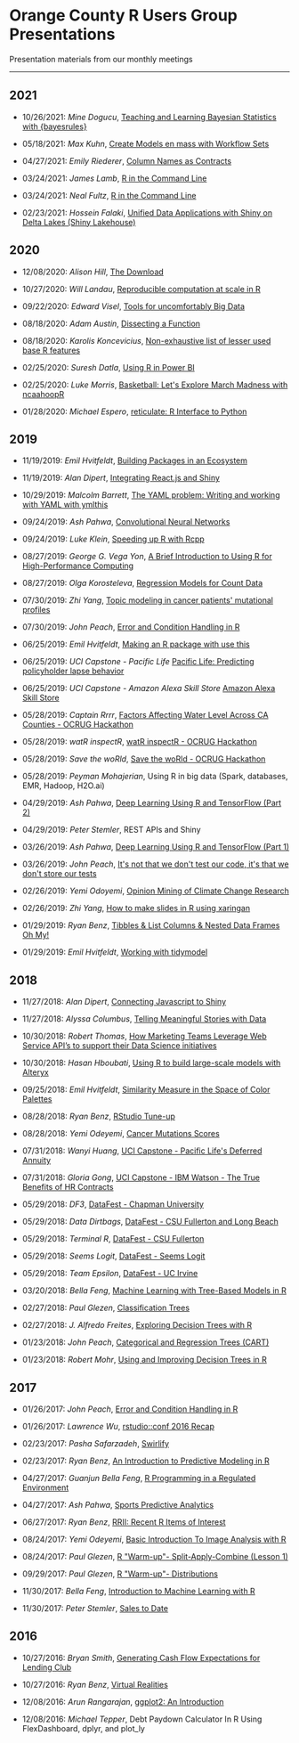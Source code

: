 # Orange County R Users Group Presentations #

Presentation materials from our monthly meetings

---

## 2021 ##

* 10/26/2021: *Mine Dogucu*, [Teaching and Learning Bayesian Statistics with {bayesrules}](https://github.com/ocrug/presentations/blob/master/2021-10-26Teaching%20and%20Learning%20Bayesian%20Statistics%20with%20%7Bbayesrule/Teaching%20and%20Learning%20Bayesian%20Statistics%20with%20%7Bbayesrules%7D.pdf)

* 05/18/2021: *Max Kuhn*, [Create Models en mass with Workflow Sets](https://github.com/ocrug/presentations/blob/master/2021-05-18_Creating_models_en_mass_with_workflow_sets/Creating_models_en_mass_with_workflow_sets.pdf)

* 04/27/2021: *Emily Riederer*, [Column Names as Contracts](https://github.com/ocrug/presentations/blob/master/2021-04-27_Column_Names_as_Contracts/Column_Names_as_Contracts.pdf)

* 03/24/2021: *James Lamb*, [R in the Command Line](https://github.com/ocrug/presentations/blob/master/2021-03-24_R_in_the_command_line/R_in_the_command_line_james.pdf)
* 03/24/2021: *Neal Fultz*, [R in the Command Line](https://github.com/ocrug/presentations/blob/master/2021-03-24_R_in_the_command_line/R_in_the_command_line_neal.pdf)


* 02/23/2021: *Hossein Falaki*, [Unified Data Applications with Shiny on Delta Lakes (Shiny Lakehouse)](https://github.com/ocrug/presentations/blob/master/2021-02-23_Unified_Data_Applications_with_Shiny_on_Delta_Lakes)

## 2020 ##

* 12/08/2020: *Alison Hill*, [The Download](https://github.com/ocrug/presentations/blob/master/2020-12-09_the_download)

* 10/27/2020: *Will Landau*, [Reproducible computation at scale in R](https://github.com/ocrug/presentations/blob/master/2020-10-27_reproducible_computation_at_scale_in_R)

* 09/22/2020: *Edward Visel*, [Tools for uncomfortably Big Data](https://github.com/ocrug/presentations/blob/master/2020-09-22-Tools_for_uncomfortably_big_data/)

* 08/18/2020: *Adam Austin*, [Dissecting a Function](https://github.com/ocrug/presentations/blob/master/2020-08-18-Dissecting_a_Function/profiling-benchmarking-adam-austin.pdf)

* 08/18/2020: *Karolis Koncevicius*, [Non-exhaustive list of lesser used base R features](https://github.com/ocrug/presentations/blob/master/2020-08-18-Non-exhaustive_list_of_lesser_used_base_R_features/Non-exhaustive_list_of_lesser_used_base_R_features.pdf)

* 02/25/2020: *Suresh Datla*, [Using R in Power BI](https://github.com/ocrug/presentations/blob/master/2020-02-25-PowerBI)

* 02/25/2020: *Luke Morris*, [Basketball: Let's Explore March Madness with ncaahoopR](https://github.com/ocrug/presentations/blob/master/2020-02-25-ncaahoopR)

* 01/28/2020: *Michael Espero*, [reticulate: R Interface to Python](https://github.com/ocrug/presentations/tree/master/2020-01-28_reticulate)

## 2019 ##
* 11/19/2019: *Emil Hvitfeldt*, [Building Packages in an Ecosystem](https://github.com/ocrug/presentations/tree/master/2019-11-19_Building_Packages_in_an_Ecosystem)

* 11/19/2019: *Alan Dipert*, [Integrating React.js and Shiny](https://github.com/ocrug/presentations/tree/master/2019-11-19_Integrating_Reactjs_and_Shiny)

* 10/29/2019: *Malcolm Barrett*, [The YAML problem: Writing and working with YAML with ymlthis](https://github.com/ocrug/presentations/tree/master/2019-10-29_writing_and_working_with_YAML_withymlthis)

* 09/24/2019: *Ash Pahwa*, [Convolutional Neural Networks](https://github.com/ocrug/presentations/tree/master/2019-09-24_convolutional_neural_networks/)

* 09/24/2019: *Luke Klein*, [Speeding up R with Rcpp](https://github.com/ocrug/presentations/tree/master/2019-09-24_speeding_up_R_with_Rcpp/)

* 08/27/2019: *George G. Vega Yon*, [A Brief Introduction to Using R for High-Performance Computing](https://github.com/ocrug/presentations/tree/master/2019-08-27_high_performance_computing)

* 08/27/2019: *Olga Korosteleva*, [Regression Models for Count Data](https://github.com/ocrug/presentations/tree/master/2019-08-27_regression_models_for_count_data/)

* 07/30/2019: *Zhi Yang*, [Topic modeling in cancer patients' mutational profiles](https://github.com/ocrug/presentations/tree/master/2019-07-30_extracting_topics_from_cancer_patients_mutational_profiles)

* 07/30/2019: *John Peach*, [Error and Condition Handling in R](https://github.com/ocrug/presentations/tree/master/2019-07-30_error_and_condition_handling_in_R/)

* 06/25/2019: *Emil Hvitfeldt*, [Making an R package with use this](https://github.com/ocrug/presentations/tree/master/2019-06-25_Making_an_R_Package_with_usethis)

* 06/25/2019: *UCI Capstone - Pacific Life* [Pacific Life: Predicting policyholder lapse behavior](https://github.com/ocrug/presentations/tree/master/2019-06-25_Pacific_Life_Predicincting_Policyholder_Lapse_Behavior)

* 06/25/2019: *UCI Capstone - Amazon Alexa Skill Store* [Amazon Alexa Skill Store](https://github.com/ocrug/presentations/tree/master/2019-06-25_Amazon_Alexa_Skill_Store)

* 05/28/2019: *Captain Rrrr*, [Factors Affecting Water Level Across CA Counties - OCRUG Hackathon](https://github.com/ocrug/presentations/tree/master/2019-05-28_OCRUG_Hackathon_Captain_Rrrr)

* 05/28/2019: *watR inspectR*, [watR inspectR - OCRUG Hackathon](https://github.com/ocrug/presentations/tree/master/2019-05-28_OCRUG_Hackathon_watR_inspectR)

* 05/28/2019: *Save the woRld*, [Save the woRld - OCRUG Hackathon](https://github.com/ocrug/presentations/tree/master/2019-05-28_OCRUG_Hackathon_Save_the_woRld)

* 05/28/2019: *Peyman Mohajerian*, Using R in big data (Spark, databases, EMR, Hadoop, H2O.ai)

* 04/29/2019: *Ash Pahwa*, [Deep Learning Using R and TensorFlow (Part 2)](https://github.com/ocrug/presentations/tree/master/2019-04-29_Deep_Learning_Using_R_and_TensorFlow)

* 04/29/2019: *Peter Stemler*, REST APIs and Shiny

* 03/26/2019: *Ash Pahwa*, [Deep Learning Using R and TensorFlow (Part 1)](https://github.com/ocrug/presentations/tree/master/2019-03-26_Deep_Learning_Using_R_and_TensorFlow)

* 03/26/2019: *John Peach*, [It's not that we don't test our code, it's that we don't store our tests](https://github.com/ocrug/presentations/tree/master/2019-03-26_unit_testing)

* 02/26/2019: *Yemi Odoyemi*, [Opinion Mining of Climate Change Research](https://github.com/ocrug/presentations/tree/master/2019-02-26_opinion_mining)

* 02/26/2019: *Zhi Yang*, [How to make slides in R using xaringan](https://github.com/ocrug/presentations/tree/master/2019-02-26_xaringan_tutorial)

* 01/29/2019: *Ryan Benz*, [Tibbles & List Columns & Nested Data Frames Oh My!](https://github.com/ocrug/presentations/tree/master/2019-01-29_Tibbles_Oh_My)

* 01/29/2019: *Emil Hvitfeldt*, [Working with tidymodel](https://github.com/ocrug/presentations/tree/master/2019-01-29_working_with_tidymodels)


## 2018 ##
* 11/27/2018: *Alan Dipert*, [Connecting Javascript to Shiny](https://github.com/ocrug/presentations/tree/master/2018-11-27_Connecting_Javascript_to_Shiny)

* 11/27/2018: *Alyssa Columbus*, [Telling Meaningful Stories with Data](https://github.com/ocrug/presentations/tree/master/2018-11-27_Data_Storytelling/2018-11-27_Data-Storytelling.pptx)

* 10/30/2018: *Robert Thomas*, [How Marketing Teams Leverage Web Service API’s to support their Data Science initiatives](https://github.com/ocrug/presentations/tree/master/2018-10-30_How_Marketing_Teams_Leverage_Web_Service_APIs_to_support_their_Data_Science_initiatives/Marketing_Predictive_Analytics_Presentation_v3.2.pptx)

* 10/30/2018: *Hasan Hboubati*, [Using R to build large-scale models with Alteryx](https://github.com/ocrug/presentations/tree/master/2018-10-30_Using_R_to_build_large-scale_models_with_Alteryx/Using_R_to_build_large-scale_models_with_Alteryx.pdf)

* 09/25/2018: *Emil Hvitfeldt*, [Similarity Measure in the Space of Color Palettes](https://github.com/ocrug/presentations/tree/master/2018-09-25_Color_talk/color-talk.pdf)

* 08/28/2018: *Ryan Benz*, [RStudio Tune-up](https://github.com/ocrug/presentations/tree/master/2018-08-28_RStudio_TuneUp/RStudioTuneUp_RBenz_180828.pdf)

* 08/28/2018: *Yemi Odeyemi*, [Cancer Mutations Scores](https://github.com/ocrug/presentations/tree/master/2018-08-28_Cancer_Mutations_Scores/Classification.pdf)

* 07/31/2018: *Wanyi Huang*, [UCI Capstone - Pacific Life's Deferred Annuity](https://github.com/ocrug/presentations/tree/master/2018-07-31_pacific_life_mortality_analysis/PL_Mortality_Company_Presentation-2.pptx)

* 07/31/2018: *Gloria Gong*, [UCI Capstone - IBM Watson - The True Benefits of HR Contracts](https://github.com/ocrug/presentations/tree/master/2018-07-31_city_of_LA-HR_contracts_analysis/IBM-CityofLA_Capstone_PPT_MSBA.pptx)

* 05/29/2018: *DF3*, [DataFest - Chapman University](https://github.com/ocrug/presentations/tree/master/2018-05-29_DataFest_DF3_Chapman/presentation.nb.html)

* 05/29/2018: *Data Dirtbags*, [DataFest - CSU Fullerton and Long Beach](https://github.com/ocrug/presentations/tree/master/2018-05-29_DataFest_Data_Dirtbags/DataDirtbagsPDF.pdf)

* 05/29/2018: *Terminal R*, [DataFest - CSU Fullerton](https://github.com/ocrug/presentations/tree/master/2018-05-29_DataFest_Terminal_R_CSU_Fullerton/B5TheTerminalRPresentation.pptx)

* 05/29/2018: *Seems Logit*, [DataFest - Seems Logit](https://github.com/ocrug/presentations/tree/master/2018-05-29_DataFest_Seems_Logit/Seems_Logit_CalPolyPomona.pdf)

* 05/29/2018: *Team Epsilon*, [DataFest - UC Irvine](https://github.com/ocrug/presentations/tree/master/2018-05-29_DataFest_Team_Epsilon/Team_Epsilon.pptx)

* 03/20/2018: *Bella Feng*, [Machine Learning with Tree-Based Models in R](https://github.com/ocrug/presentations/tree/master/2018-03-20_machine_learning_with_tree-based_models_in_r)

* 02/27/2018: *Paul Glezen*, [Classification Trees](https://github.com/ocrug/warm-ups/tree/master/islr)

* 02/27/2018: *J. Alfredo Freites*, [Exploring Decision Trees with R](https://github.com/ocrug/presentations/tree/master/2018-02-27_exploring_decision_trees_with_r)

* 01/23/2018: *John Peach*, [Categorical and Regression Trees (CART)](https://github.com/ocrug/presentations/tree/master/2018-01-23_cart)

* 01/23/2018: *Robert Mohr*, [Using and Improving Decision Trees in R](https://github.com/ocrug/presentations/tree/master/2018-01-23_decision_trees)

## 2017 ##

* 01/26/2017: *John Peach*, [Error and Condition Handling in R](https://github.com/ocrug/presentations/tree/master/2017-01-26_error_and_condition_handling_in_R)

* 01/26/2017: *Lawrence Wu*, [rstudio::conf 2016 Recap](https://github.com/ocrug/presentations/tree/master/2017-01-26_rstudio_conf_and_the_tidyverse)

* 02/23/2017: *Pasha Safarzadeh*, [Swirlify](https://github.com/ocrug/presentations/tree/master/2017-02-23_swirlify)

* 02/23/2017: *Ryan Benz*, [An Introduction to Predictive Modeling in R](https://github.com/ocrug/presentations/tree/master/2017-02-23_pred_modeling_intro)

* 04/27/2017: *Guanjun Bella Feng*, [R Programming in a Regulated Environment](https://github.com/ocrug/presentations/tree/master/2017-04-27_r_programming_in_a_regulated_environment)

* 04/27/2017: *Ash Pahwa*, [Sports Predictive Analytics](https://github.com/ocrug/presentations/tree/master/2017-04-27_sports_predictive_analytics)

* 06/27/2017: *Ryan Benz*, [RRII: Recent R Items of Interest](https://github.com/ocrug/presentations/tree/master/2017-06-27_rrii)

* 08/24/2017: *Yemi Odeyemi*, [Basic Introduction To Image Analysis with R](https://github.com/ocrug/presentations/tree/master/2017-08-24_basic_intro_to_image_processing)

* 08/24/2017: *Paul Glezen*, [R "Warm-up"- Split-Apply-Combine (Lesson 1)](https://github.com/ocrug/warm-ups/blob/master/sac/sac1-factors.ipynb)

* 09/29/2017: *Paul Glezen*, [R "Warm-up"- Distributions](https://github.com/ocrug/warm-ups/blob/master/distributions/distributions.ipynb)

* 11/30/2017: *Bella Feng*, [Introduction to Machine Learning with R](https://github.com/ocrug/presentations/tree/master/2017-11-30_intro_to_machine_learning_with_r)

* 11/30/2017: *Peter Stemler*, [Sales to Date](https://github.com/ocrug/presentations/tree/master/2017-11-30_sales_to_date)

## 2016 ##

* 10/27/2016: *Bryan Smith*, [Generating Cash Flow Expectations for Lending Club](https://github.com/ocrug/presentations/tree/master/2016-10-27_lending-club-cash-flow)

* 10/27/2016: *Ryan Benz*, [Virtual Realities](https://github.com/ocrug/presentations/tree/master/2016-10-27_vr)

* 12/08/2016: *Arun Rangarajan*, [ggplot2: An Introduction](https://github.com/ocrug/presentations/tree/master/2016-12-08_ggplot2_intro) 

* 12/08/2016: *Michael Tepper*, Debt Paydown Calculator In R Using FlexDashboard, dplyr, and plot_ly
